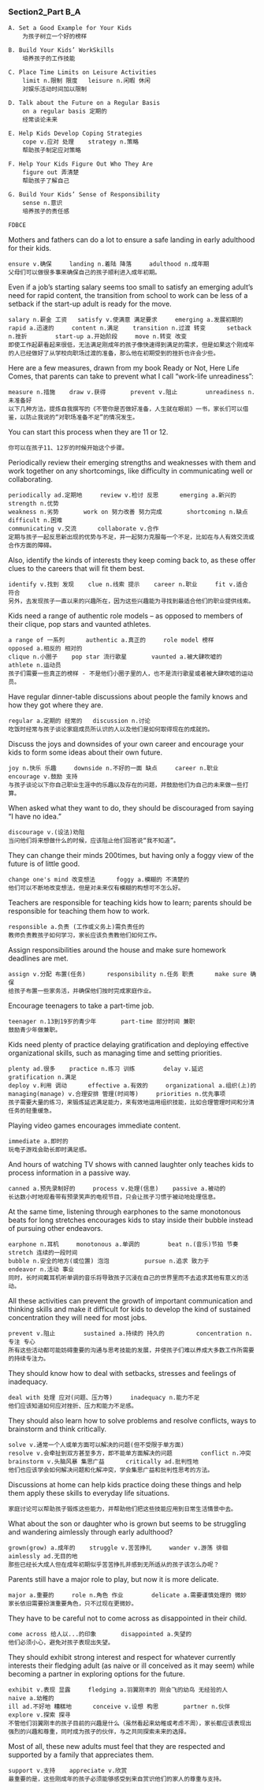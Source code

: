 ### Section2_Part B_A



```
A. Set a Good Example for Your Kids
	为孩子树立一个好的榜样

B. Build Your Kids’ WorkSkills
	培养孩子的工作技能

C. Place Time Limits on Leisure Activities
    limit n.限制 限度	leisure n.闲暇 休闲
    对娱乐活动时间加以限制

D. Talk about the Future on a Regular Basis
	on a regular basis 定期的
	经常谈论未来

E. Help Kids Develop Coping Strategies
	cope v.应对 处理	strategy n.策略
	帮助孩子制定应对策略

F. Help Your Kids Figure Out Who They Are
	figure out 弄清楚
	帮助孩子了解自己

G. Build Your Kids’ Sense of Responsibility
	sense n.意识 
	培养孩子的责任感
	
FDBCE	
```





Mothers and fathers can do a lot to ensure a safe landing in early adulthood for their kids. 

```
ensure v.确保		landing n.着陆 降落		adulthood n.成年期
父母们可以做很多事来确保自己的孩子顺利进入成年初期。
```



Even if a job’s starting salary seems too small to satisfy an emerging adult’s need for rapid content, the transition from school to work can be less of a setback if the start-up adult is ready for the move. 

```
salary n.薪金 工资	 satisfy v.使满意 满足要求		emerging a.发展初期的	rapid a.迅速的		content n.满足	transition n.过渡 转变		setback n.挫折		start-up a.开始阶段		move n.转变 改变
即使工作起薪看起来很低，无法满足刚成年的孩子像快速得到满足的需求，但是如果这个刚成年的人已经做好了从学校向职场过渡的准备，那么他在初期受到的挫折也许会少些。
```



Here are a few measures, drawn from my book Ready or Not, Here Life Comes, that parents can take to prevent what I call “work-life unreadiness”:

```
measure n.措施	draw v.获得 		prevent v.阻止		unreadiness n.未准备好
以下几种方法，提炼自我撰写的《不管你是否做好准备，人生就在眼前》一书，家长们可以借鉴，以防止我说的“对职场准备不足”的情况发生。
```



You can start this process when they are 11 or 12. 

```
你可以在孩子11、12岁的时候开始这个步骤。
```



Periodically review their emerging strengths and weaknesses with them and work together on any shortcomings, like difficulty in communicating well or collaborating. 

```
periodically ad.定期地		review v.检讨 反思		emerging a.新兴的		strength n.优势
weakness n.劣势		work on 努力改善 努力完成		shortcoming n.缺点	difficult n.困难
communicating v.交流		collaborate v.合作
定期与孩子一起反思新出现的优势与不足，并一起努力克服每一个不足，比如在与人有效交流或合作方面的障碍。
```



Also, identify the kinds of interests they keep coming back to, as these offer clues to the careers that will fit them best.

```
identify v.找到 发现	clue n.线索 提示	career n.职业		fit v.适合 符合
另外，去发现孩子一直以来的兴趣所在，因为这些兴趣能为寻找到最适合他们的职业提供线索。
```



Kids need a range of authentic role models – as opposed to members of their clique, pop stars and vaunted athletes. 

```
a range of 一系列		authentic a.真正的		role model 榜样		opposed a.相反的 相对的
clique n.小圈子 	pop star 流行歌星		vaunted a.被大肆吹嘘的	athlete n.运动员
孩子们需要一些真正的榜样 - 不是他们小圈子里的人，也不是流行歌星或者被大肆吹嘘的运动员。
```



Have regular dinner-table discussions about people the family knows and how they got where they are. 

```
regular a.定期的 经常的	discussion n.讨论		
吃饭时经常与孩子谈论家庭成员所认识的人以及他们是如何取得现在的成就的。
```



Discuss the joys and downsides of your own career and encourage your kids to form some ideas about their own future. 

```
joy n.快乐 乐趣		downside n.不好的一面 缺点		career n.职业		encourage v.鼓励 支持
与孩子谈论以下你自己职业生涯中的乐趣以及存在的问题，并鼓励他们为自己的未来做一些打算。
```



When asked what they want to do, they should be discouraged from saying “I have no idea.” 

```
discourage v.(设法)劝阻
当问他们将来想做什么的时候，应该阻止他们回答说“我不知道”。
```



They can change their minds 200times, but having only a foggy view of the future is of little good.

```
change one's mind 改变想法		foggy a.模糊的 不清楚的
他们可以不断地改变想法，但是对未来仅有模糊的构想可不怎么好。
```



Teachers are responsible for teaching kids how to learn; parents should be responsible for teaching them how to work. 

```
responsible a.负责 (工作或义务上)需负责任的
教师负责教孩子如何学习，家长应该负责教他们如何工作。
```



Assign responsibilities around the house and make sure homework deadlines are met. 

```
assign v.分配 布置(任务)		responsibility n.任务 职责		make sure 确保	
给孩子布置一些家务活，并确保他们按时完成家庭作业。
```



Encourage teenagers to take a part-time job. 

```
teenager n.13到19岁的青少年		part-time 部分时间 兼职
鼓励青少年做兼职。
```



Kids need plenty of practice delaying gratification and deploying effective organizational skills, such as managing time and setting priorities.

```
plenty ad.很多	practice n.练习 训练		delay v.延迟		gratification n.满足
deploy v.利用 调动		effective a.有效的		organizational a.组织(上)的
managing(manage) v.合理安排 管理(时间等) 	priorities n.优先事项
孩子需要大量的练习，来锻炼延迟满足能力，来有效地运用组织技能，比如合理管理时间和分清任务的轻重缓急。
```



Playing video games encourages immediate content. 

```
immediate a.即时的
玩电子游戏会助长即时满足感。
```



And hours of watching TV shows with canned laughter only teaches kids to process information in a passive way. 

```
canned a.预先录制好的		process v.处理(信息)	passive a.被动的
长达数小时地观看带有预录笑声的电视节目，只会让孩子习惯于被动地处理信息。
```



At the same time, listening through earphones to the same monotonous beats for long stretches encourages kids to stay inside their bubble instead of pursuing other endeavors. 

```
earphone n.耳机     monotonous a.单调的  	  beat n.(音乐)节拍 节奏	  stretch 连续的一段时间
bubble n.安全的地方(或位置) 泡泡			pursue n.追求	致力于			endeavor n.活动 事业
同时，长时间戴耳机听单调的音乐将导致孩子沉浸在自己的世界里而不去追求其他有意义的活动。
```



All these activities can prevent the growth of important communication and thinking skills and make it difficult for kids to develop the kind of sustained concentration they will need for most jobs.

```
prevent v.阻止		sustained a.持续的 持久的			concentration n.专注 专心
所有这些活动都可能妨碍重要的沟通与思考技能的发展，并使孩子们难以养成大多数工作所需要的持续专注力。
```



They should know how to deal with setbacks, stresses and feelings of inadequacy. 

```
deal with 处理 应对(问题、压力等)		inadequacy n.能力不足 
他们应该知道如何应对挫折、压力和能力不足感。
```



They should also learn how to solve problems and resolve conflicts, ways to brainstorm and think critically. 

```
solve v.通常一个人或单方面可以解决的问题(但不受限于单方面)
resolve v.会牵扯到双方甚至多方，即不能单方面解决的问题		conflict n.冲突
brainstorm v.头脑风暴 集思广益		critically ad.批判性地
他们也应该学会如何解决问题和化解冲突，学会集思广益和批判性思考的方法。
```



Discussions at home can help kids practice doing these things and help them apply these skills to everyday life situations.

```
家庭讨论可以帮助孩子锻炼这些能力，并帮助他们把这些技能应用到日常生活情景中去。
```



What about the son or daughter who is grown but seems to be struggling and wandering aimlessly through early adulthood? 

```
grown(grow) a.成年的    struggle v.苦苦挣扎	 wander v.游荡 徘徊		 aimlessly ad.无目的地
那些已经长大成人但在成年初期似乎苦苦挣扎并感到无所适从的孩子该怎么办呢？
```



Parents still have a major role to play, but now it is more delicate. 

```
major a.重要的	 	role n.角色 作业		delicate a.需要谨慎处理的 微妙
家长依旧需要扮演重要角色，只不过现在更微妙。
```



They have to be careful not to come across as disappointed in their child. 

```
come across 给人以...的印象		disappointed a.失望的	
他们必须小心，避免对孩子表现出失望。
```



They should exhibit strong interest and respect for whatever currently interests their fledging adult (as naive or ill conceived as it may seem) while becoming a partner in exploring options for the future. 

```
exhibit v.表现 显露		fledging a.羽翼刚丰的 刚会飞的幼鸟 无经验的人		naive a.幼稚的
ill ad.不好地 糟糕地 		conceive v.设想 构思	   partner n.伙伴      explore v.探索 探寻
不管他们羽翼刚丰的孩子目前的兴趣是什么（虽然看起来幼稚或考虑不周），家长都应该表现出强烈的兴趣和尊重，同时成为孩子的伙伴，与之共同探索未来的选择。
```



Most of all, these new adults must feel that they are respected and supported by a family that appreciates them.

```
support v.支持 	appreciate v.欣赏
最重要的是，这些刚成年的孩子必须能够感受到来自赏识他们的家人的尊重与支持。
```







